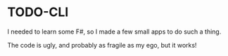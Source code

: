 ﻿# TODO-CLI

I needed to learn some F#, so I made a few small apps to do such a thing.

The code is ugly, and probably as fragile as my ego, but it works!